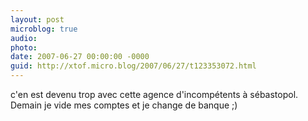 ```yaml
---
layout: post
microblog: true
audio: 
photo: 
date: 2007-06-27 00:00:00 -0000
guid: http://xtof.micro.blog/2007/06/27/t123353072.html
---
```

c'en est devenu trop avec cette agence d'incompétents à sébastopol. Demain je vide mes comptes et je change de banque ;)
